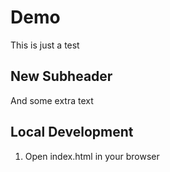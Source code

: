 # Demo

This is just a test

## New Subheader

And some extra text

## Local Development

1. Open index.html in your browser